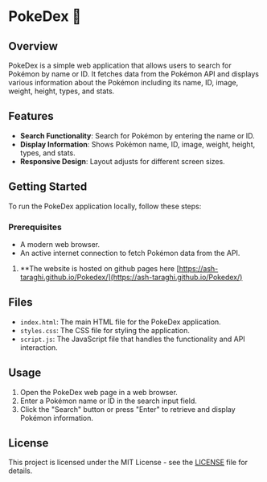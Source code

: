 <!--
 Copyright (c) 2024 ashta
 
 This software is released under the MIT License.
 https://opensource.org/licenses/MIT
-->

# PokeDex 🎱

## Overview

PokeDex is a simple web application that allows users to search for Pokémon by name or ID. It fetches data from the Pokémon API and displays various information about the Pokémon including its name, ID, image, weight, height, types, and stats.

## Features

- **Search Functionality**: Search for Pokémon by entering the name or ID.
- **Display Information**: Shows Pokémon name, ID, image, weight, height, types, and stats.
- **Responsive Design**: Layout adjusts for different screen sizes.

## Getting Started

To run the PokeDex application locally, follow these steps:

### Prerequisites

- A modern web browser.
- An active internet connection to fetch Pokémon data from the API.

1. **The website is hosted on github pages here [https://ash-taraghi.github.io/Pokedex/](https://ash-taraghi.github.io/Pokedex/)

## Files

- `index.html`: The main HTML file for the PokeDex application.
- `styles.css`: The CSS file for styling the application.
- `script.js`: The JavaScript file that handles the functionality and API interaction.

## Usage

1. Open the PokeDex web page in a web browser.
2. Enter a Pokémon name or ID in the search input field.
3. Click the "Search" button or press "Enter" to retrieve and display Pokémon information.

## License

This project is licensed under the MIT License - see the [LICENSE](LICENSE) file for details.
